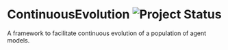 # ContinuousEvolution ![Project Status](https://img.shields.io/badge/status-in%20development-orange)

A framework to facilitate continuous evolution of a population of agent models.
